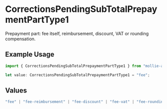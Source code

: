 # CorrectionsPendingSubTotalPrepaymentPartType1

Prepayment part: fee itself, reimbursement, discount, VAT or rounding compensation.

## Example Usage

```typescript
import { CorrectionsPendingSubTotalPrepaymentPartType1 } from "mollie-api-typescript/models/operations";

let value: CorrectionsPendingSubTotalPrepaymentPartType1 = "fee";
```

## Values

```typescript
"fee" | "fee-reimbursement" | "fee-discount" | "fee-vat" | "fee-rounding-compensation"
```